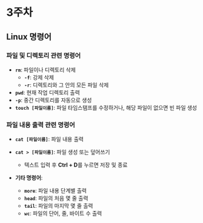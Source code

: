 # 3주차

## Linux 명령어

### 파일 및 디렉토리 관련 명령어
- **`rm`**: 파일이나 디렉토리 삭제
  - **`-f`**: 강제 삭제
  - **`-r`**: 디렉토리와 그 안의 모든 파일 삭제
- **`pwd`**: 현재 작업 디렉토리 출력
- **`-p`**: 중간 디렉토리를 자동으로 생성
- **`touch [파일이름]`**: 파일 타임스탬프를 수정하거나, 해당 파일이 없으면 빈 파일 생성

### 파일 내용 출력 관련 명령어
- **`cat [파일이름]`**: 파일 내용 출력
- **`cat > [파일이름]`**: 파일 생성 또는 덮어쓰기
  - 텍스트 입력 후 **Ctrl + D**를 누르면 저장 및 종료

- **기타 명령어**:
  - **`more`**: 파일 내용 단계별 출력
  - **`head`**: 파일의 처음 몇 줄 출력
  - **`tail`**: 파일의 마지막 몇 줄 출력
  - **`wc`**: 파일의 단어, 줄, 바이트 수 출력
